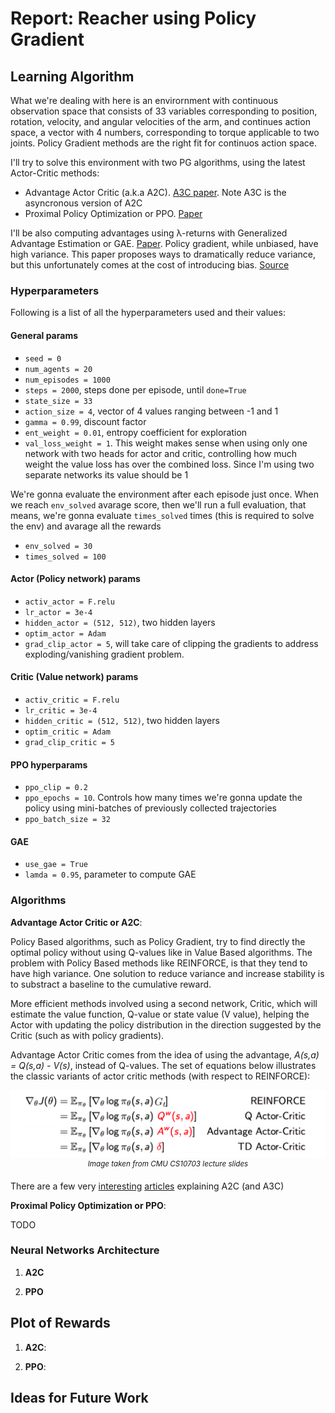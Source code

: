 # Report: Reacher using Policy Gradient

## Learning Algorithm

What we're dealing with here is an envirornment with continuous observation space that consists of 33 variables corresponding to position, rotation, velocity, and angular velocities of the arm, and continues action space, a vector with 4 numbers, corresponding to torque applicable to two joints. Policy Gradient methods are the right fit for continuos action space.

I'll try to solve this environment with two PG algorithms, using the latest Actor-Critic methods:

- Advantage Actor Critic (a.k.a A2C). [A3C paper](https://arxiv.org/abs/1602.01783). Note A3C is the asyncronous version of A2C
- Proximal Policy Optimization or PPO. [Paper](https://arxiv.org/abs/1707.06347)

I'll be also computing advantages using λ-returns with Generalized Advantage Estimation or GAE. [Paper](https://arxiv.org/abs/1506.02438). Policy gradient, while unbiased, have high variance. This paper proposes ways to dramatically reduce variance, but this unfortunately comes at the cost of introducing bias. [Source](https://danieltakeshi.github.io/2017/04/02/notes-on-the-generalized-advantage-estimation-paper/)

### Hyperparameters

Following is a list of all the hyperparameters used and their values:

#### General params
- ```seed = 0```
- ```num_agents = 20```
- ```num_episodes = 1000```
- ```steps = 2000```, steps done per episode, until ```done=True```
- ```state_size = 33```
- ```action_size = 4```, vector of 4 values ranging between -1 and 1
- ```gamma = 0.99```, discount factor
- ```ent_weight = 0.01```, entropy coefficient for exploration
- ```val_loss_weight = 1```. This weight makes sense when using only one network with two heads for actor and critic, controlling how much weight the value loss has over the combined loss. Since I'm using two separate networks its value should be 1

We're gonna evaluate the environment after each episode just once. When we reach ```env_solved``` avarage score, then we'll run a full evaluation, that means, we're gonna evaluate ```times_solved``` times (this is required to solve the env) and avarage all the rewards
- ```env_solved = 30```
- ```times_solved = 100```

#### Actor (Policy network) params
- ```activ_actor = F.relu```
- ```lr_actor = 3e-4```
- ```hidden_actor = (512, 512)```, two hidden layers
- ```optim_actor = Adam```
- ```grad_clip_actor = 5```, will take care of clipping the gradients to address exploding/vanishing gradient problem.

#### Critic (Value network) params
- ```activ_critic = F.relu```
- ```lr_critic = 3e-4```
- ```hidden_critic = (512, 512)```, two hidden layers
- ```optim_critic = Adam```
- ```grad_clip_critic = 5```

#### PPO hyperparams
- ```ppo_clip = 0.2```
- ```ppo_epochs = 10```. Controls how many times we're gonna update the policy using mini-batches of previously collected trajectories
- ```ppo_batch_size = 32```

#### GAE
- ```use_gae = True```
- ```lamda = 0.95```, parameter to compute GAE

### Algorithms
**Advantage Actor Critic or A2C**:

Policy Based algorithms, such as Policy Gradient, try to find directly the optimal policy without using Q-values like in Value Based algorithms. The problem with Policy Based methods like REINFORCE, is that they tend to have high variance. One solution to reduce variance and increase stability is to substract a baseline to the cumulative reward. 

More efficient methods involved using a second network, Critic, which will estimate the value function, Q-value or state value (V value), helping the Actor with updating the policy distribution in the direction suggested by the Critic (such as with policy gradients).

Advantage Actor Critic comes from the idea of using the advantage, _A(s,a) = Q(s,a) - V(s)_, instead of Q-values. The set of equations below illustrates the classic variants of actor critic methods (with respect to REINFORCE):

<p align="center">
  <img src="images/pg_ac.png" />
  <sup><i>Image taken from CMU CS10703 lecture slides</i></sup>
</p>

There are a few very [interesting](https://towardsdatascience.com/understanding-actor-critic-methods-931b97b6df3f) [articles](https://sergioskar.github.io/Actor_critics/) explaining A2C (and A3C)

**Proximal Policy Optimization or PPO**:

TODO

### Neural Networks Architecture

1. **A2C**

2. **PPO**

## Plot of Rewards

1. **A2C**:

2. **PPO**:

## Ideas for Future Work
